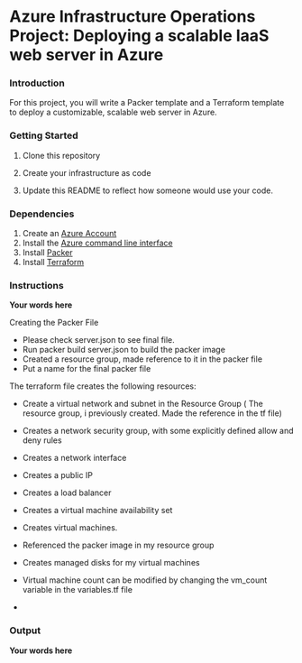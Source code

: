 # Azure Infrastructure Operations Project: Deploying a scalable IaaS web server in Azure

### Introduction
For this project, you will write a Packer template and a Terraform template to deploy a customizable, scalable web server in Azure.

### Getting Started
1. Clone this repository

2. Create your infrastructure as code

3. Update this README to reflect how someone would use your code.

### Dependencies
1. Create an [Azure Account](https://portal.azure.com) 
2. Install the [Azure command line interface](https://docs.microsoft.com/en-us/cli/azure/install-azure-cli?view=azure-cli-latest)
3. Install [Packer](https://www.packer.io/downloads)
4. Install [Terraform](https://www.terraform.io/downloads.html)

### Instructions
**Your words here**

Creating the Packer File

- Please check server.json to see final file.
- Run packer build server.json to build the packer image
- Created a resource group, made reference to it in the packer file
- Put a name for the final packer file


The terraform file creates the following resources:

- Create a virtual network and subnet in the Resource Group ( The resource group, i previously created. Made the reference in the tf file)
- Creates a network security group, with some explicitly defined allow and deny rules
- Creates a network interface
- Creates a public IP
- Creates a load balancer
- Creates a virtual machine availability set
- Creates virtual machines.
-   Referenced the packer image in my resource group
-   Creates managed disks for my virtual machines

- Virtual machine count can be modified by changing the vm_count variable in the variables.tf file
- 

### Output
**Your words here**


